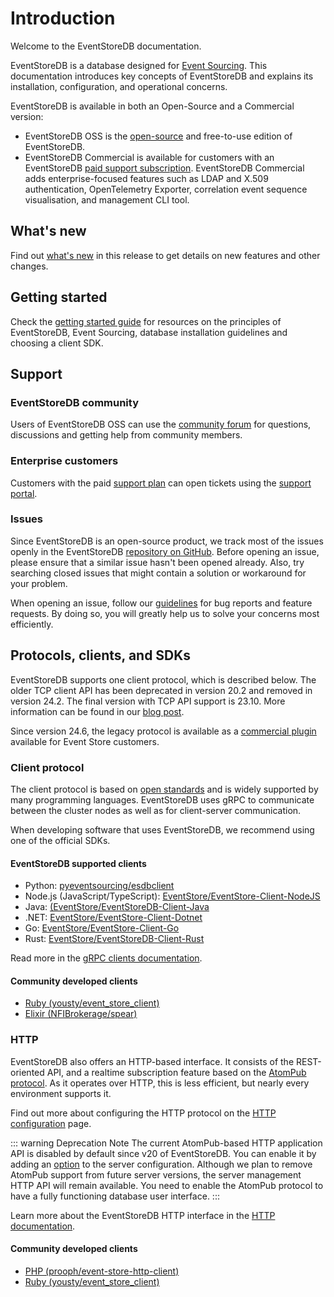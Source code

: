 # Introduction

Welcome to the EventStoreDB documentation.

EventStoreDB is a database designed for [Event Sourcing](https://eventstore.com/blog/what-is-event-sourcing/). This documentation introduces key concepts of EventStoreDB and explains its installation, configuration, and operational concerns.

EventStoreDB is available in both an Open-Source and a Commercial version:

- EventStoreDB OSS is the [open-source](https://github.com/EventStore/EventStore) and free-to-use edition of EventStoreDB.
- EventStoreDB Commercial is available for customers with an EventStoreDB [paid support subscription](https://eventstore.com/support/). EventStoreDB Commercial adds enterprise-focused features such as LDAP and X.509 authentication, OpenTelemetry Exporter, correlation event sequence visualisation, and management CLI tool.

## What's new

Find out [what's new](whatsnew.md) in this release to get details on new features and other changes.

## Getting started

Check the [getting started guide](/getting-started.md) for resources on the principles of EventStoreDB, Event Sourcing, database installation guidelines and choosing a client SDK.

## Support

### EventStoreDB community

Users of EventStoreDB OSS can use the [community forum](https://discuss.eventstore.com) for questions, discussions and getting help from community members.

### Enterprise customers

Customers with the paid [support plan](https://eventstore.com/support/) can open tickets using the [support portal](https://eventstore.freshdesk.com).

### Issues

Since EventStoreDB is an open-source product, we track most of the issues openly in the EventStoreDB [repository on GitHub](https://github.com/EventStore/EventStore). Before opening an issue, please ensure that a similar issue hasn't been opened already. Also, try searching closed issues that might contain a solution or workaround for your problem.

When opening an issue, follow our [guidelines](https://github.com/EventStore/EventStore/blob/master/CONTRIBUTING.md) for bug reports and feature requests. By doing so, you will greatly help us to solve your concerns most efficiently.

## Protocols, clients, and SDKs

EventStoreDB supports one client protocol, which is described below. The older TCP client API has been deprecated in version 20.2 and removed in version 24.2. The final version with TCP API support is 23.10. More information can be found in our [blog post](https://www.eventstore.com/blog/sunsetting-eventstoredb-tcp-based-client-protocol).

Since version 24.6, the legacy protocol is available as a [commercial plugin](networking.md#external-tcp) available for Event Store customers.

### Client protocol

The client protocol is based on [open standards](https://grpc.io/) and is widely supported by many programming languages. EventStoreDB uses gRPC to communicate between the cluster nodes as well as for client-server communication.

When developing software that uses EventStoreDB, we recommend using one of the official SDKs.

#### EventStoreDB supported clients

- Python: [pyeventsourcing/esdbclient](https://pypi.org/project/esdbclient/)
- Node.js (JavaScript/TypeScript): [EventStore/EventStore-Client-NodeJS](https://github.com/EventStore/EventStore-Client-NodeJS)
- Java: [(EventStore/EventStoreDB-Client-Java](https://github.com/EventStore/EventStoreDB-Client-Java)
- .NET: [EventStore/EventStore-Client-Dotnet](https://github.com/EventStore/EventStore-Client-Dotnet)
- Go: [EventStore/EventStore-Client-Go](https://github.com/EventStore/EventStore-Client-Go)
- Rust: [EventStore/EventStoreDB-Client-Rust](https://github.com/EventStore/EventStoreDB-Client-Rust)

Read more in the [gRPC clients documentation](@clients/grpc/README.md).

#### Community developed clients

- [Ruby (yousty/event_store_client)](https://github.com/yousty/event_store_client)
- [Elixir (NFIBrokerage/spear)](https://github.com/NFIBrokerage/spear)

### HTTP

EventStoreDB also offers an HTTP-based interface. It consists of the REST-oriented API, and a realtime subscription feature based on the [AtomPub protocol](https://datatracker.ietf.org/doc/html/rfc5023). As it operates over HTTP, this is less efficient, but nearly every environment supports it.

Find out more about configuring the HTTP protocol on the [HTTP configuration](networking.md#http-configuration) page.

::: warning Deprecation Note
The current AtomPub-based HTTP application API is disabled by default since v20 of EventStoreDB. You can enable it by adding an [option](networking.md#atompub) to the server configuration. Although we plan to remove AtomPub support from future server versions, the server management HTTP API will remain available.
You need to enable the AtomPub protocol to have a fully functioning database user interface.
:::

Learn more about the EventStoreDB HTTP interface in the [HTTP documentation](@clients/http-api/README.md). 


#### Community developed clients

- [PHP (prooph/event-store-http-client)](https://github.com/prooph/event-store-http-client/)
- [Ruby (yousty/event_store_client)](https://github.com/yousty/event_store_client)
